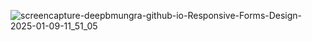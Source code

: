 ![screencapture-deepbmungra-github-io-Responsive-Forms-Design-2025-01-09-11_51_05](https://github.com/user-attachments/assets/0734b9c9-02dd-4b09-9abc-04a3de629bc1)
